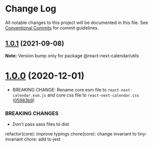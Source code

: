 # Change Log

All notable changes to this project will be documented in this file.
See [Conventional Commits](https://conventionalcommits.org) for commit guidelines.

## [1.0.1](https://github.com/newsiberian/react-next-calendar/compare/v1.0.0...v1.0.1) (2021-09-08)

**Note:** Version bump only for package @react-next-calendar/utils





# [1.0.0](https://github.com/newsiberian/react-next-calendar/compare/v0.28.1...v1.0.0) (2020-12-01)


* BREAKING CHANGE: Rename core esm file to `react-next-calendar.esm.js` and core css file to `react-next-calendar.css` ([05983b9](https://github.com/newsiberian/react-next-calendar/commit/05983b91b868c30e4dcab848b0ffacdde1872ae5))


### BREAKING CHANGES

* Don't pass sass files to dist

refactor(core): improve typings
chore(core): change invariant to tiny-invariant
chore: add ts-jest
